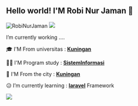 ## Hello world! I'M Robi Nur Jaman 👋
![RobiNurJaman](img/github-header-banner%20(1).png)
![](https://media1.giphy.com/media/v1.Y2lkPTc5MGI3NjExbDJydG4yMWl4dDhtNmtzN3RmMjNqeTRnMndneDRhc3NwNmc2anVrciZlcD12MV9pbnRlcm5hbF9naWZfYnlfaWQmY3Q9cw/UmWpVKOvNEv6CHVtl7/giphy.gif)

I’m currently working ....

🎓 I'M From universitas : [**Kuningan**](https://uniku.ac.id/)

🧑‍💻 I'M Program study : [**SistemInformasi**](https://si.uniku.ac.id/)

🏡 I'M From  the city :  [**Kuningan**](https://www.Kuningankab.go.id/)

😥 I’m currently learning : [**laravel**](https://laravel.com) Framework


![](https://media.giphy.com/media/v1.Y2lkPTc5MGI3NjExeHMyNDFweDEyeTRkMzN4c2VhaXRnYmdlbHZmd2pxdG40NWZpMDluaiZlcD12MV9zdGlja2Vyc19zZWFyY2gmY3Q9cw/8f3nS1Gajtv70qNicE/giphy.gif)

